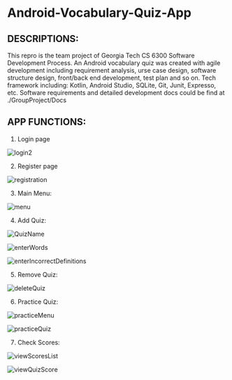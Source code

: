 # Android-Vocabulary-Quiz-App

## DESCRIPTIONS:
This repro is the team project of Georgia Tech CS 6300 Software Development Process. 
An Android vocabulary quiz was created with agile development including requirement analysis, urse case design, software structure design, front/back end development, test plan and so on. 
Tech framework including: Kotlin, Android Studio, SQLite, Git, Junit, Expresso, etc.
Software requirements and detailed development docs could be find at ./GroupProject/Docs

## APP FUNCTIONS:

1.	Login page

![login2](./GroupProject/Docs/images/login2.png)

2. Register page

![registration](./GroupProject/Docs/images/registration.png)

3.	Main Menu:

![menu](./GroupProject/Docs/images/menu.png)

4. Add Quiz:

![QuizName](./GroupProject/Docs/images/QuizName.png)

![enterWords](./GroupProject/Docs/images/enterWords.png)

![enterIncorrectDefinitions](./GroupProject/Docs/images/enterIncorrectDefinitions.png)

5.	Remove Quiz:

![deleteQuiz](./GroupProject/Docs/images/deleteQuiz.png)

6.	Practice Quiz:

![practiceMenu](./GroupProject/Docs/images/practiceMenu.png)

![practiceQuiz](./GroupProject/Docs/images/practiceQuiz.png)

7. Check Scores:

![viewScoresList](./GroupProject/Docs/images/viewScoresList.png)

![viewQuizScore](./GroupProject/Docs/images/viewQuizScore.png)




